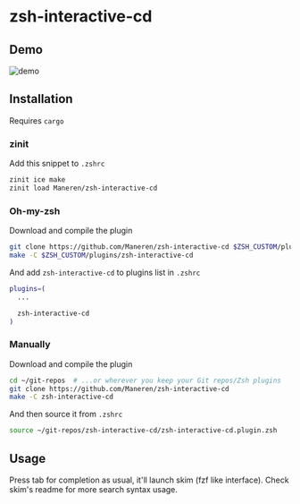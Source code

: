 # zsh-interactive-cd

## Demo

![demo](demo.gif)

## Installation

Requires `cargo`

### zinit

Add this snippet to `.zshrc`

```zsh
zinit ice make
zinit load Maneren/zsh-interactive-cd
```

### Oh-my-zsh

Download and compile the plugin

```sh
git clone https://github.com/Maneren/zsh-interactive-cd $ZSH_CUSTOM/plugins/zsh-interactive-cd
make -C $ZSH_CUSTOM/plugins/zsh-interactive-cd
```

And add `zsh-interactive-cd` to plugins list in `.zshrc`

```zsh
plugins=(
  ...

  zsh-interactive-cd
)
```

### Manually

Download and compile the plugin

```sh
cd ~/git-repos  # ...or wherever you keep your Git repos/Zsh plugins
git clone https://github.com/Maneren/zsh-interactive-cd
make -C zsh-interactive-cd
```

And then source it from `.zshrc`

```zsh
source ~/git-repos/zsh-interactive-cd/zsh-interactive-cd.plugin.zsh
```

## Usage

Press tab for completion as usual, it'll launch skim (fzf like interface). Check skim's readme for more search syntax usage.
